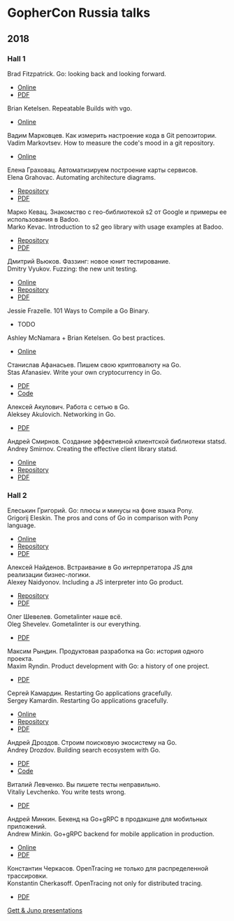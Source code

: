 # GopherCon Russia talks

## 2018

### Hall 1

Brad Fitzpatrick. Go: looking back and looking forward.
  - [Online](https://docs.google.com/presentation/d/1DmyTABhGLvN0m2uHktvkP_uXop6-Xy5HPNovjDKJ83g/edit)
  - [PDF](https://github.com/GopherConRu/talks/blob/master/2018/Go%20-%20looking%20back%20and%20looking%20forward%20-%20Brad%20Fitzpatrick.pdf)

Brian Ketelsen. Repeatable Builds with vgo.
  - [Online](https://talks.bjk.fyi/bketelsen/gcru18-vgo?WT.mc_id=techsummitdc-twitter-brketels/)

Вадим Марковцев. Как измерить настроение кода в Git репозитории.<br/>
Vadim Markovtsev. How to measure the code's mood in a git repository.
  - [Online](http://vmarkovtsev.github.io/gophercon-2018-moscow/#cover)

Елена Граховац. Автоматизируем построение карты сервисов.<br/>
Elena Grahovac. Automating architecture diagrams.
  - [Repository](https://github.com/rumyantseva/gophercon-ru-2018)
  - [PDF](https://github.com/GopherConRu/talks/blob/master/2018/Automating%20architecture%20diagrams%20-%20Elena%20Grahovac.pdf)

Марко Кевац. Знакомство с гео-библиотекой s2 от Google и примеры ее использования в Badoo.<br/>
Marko Kevac. Introduction to s2 geo library with usage examples at Badoo.
  - [Repository](https://github.com/mkevac/gophercon-russia-2018)
  - [PDF](https://github.com/GopherConRu/talks/blob/master/2018/Introduction%20to%20s2%20geo%20library%20with%20usage%20examples%20at%20Badoo%20-%20Marko%20Kevac.pdf)

Дмитрий Вьюков. Фаззинг: новое юнит тестирование.<br/>
Dmitry Vyukov. Fuzzing: the new unit testing.
  - [Online](https://talks.godoc.org/github.com/dvyukov/go-fuzz/slides/fuzzing.slide)
  - [Repository](https://github.com/dvyukov/go-fuzz/tree/master/slides)
  - [PDF](https://github.com/GopherConRu/talks/blob/master/2018/Fuzzing%20-%20the%20new%20unit%20testing%20-%20Dmitry%20Vyukov.pdf)

Jessie Frazelle. 101 Ways to Compile a Go Binary.
  - TODO

Ashley McNamara + Brian Ketelsen. Go best practices.
  - [Online](https://talks.bjk.fyi/bketelsen/gcru18-best/)

Станислав Афанасьев. Пишем свою криптовалюту на Go.<br/>
Stas Afanasiev. Write your own cryptocurrency in Go.
  - [PDF](https://github.com/GopherConRu/talks/blob/master/2018/Write%20your%20own%20cryptocurrency%20in%20Go%20-%20Stas%20Afanasiev.pdf)
  - [Code](https://github.com/superstas/gcoin)

Алексей Акулович. Работа с сетью в Go.<br/>
Aleksey Akulovich. Networking in Go.
  - [PDF](https://github.com/GopherConRu/talks/blob/master/2018/Networking%20in%20Go%20-%20Aleksey%20Akulovich.pdf)

Андрей Смирнов. Создание эффективной клиентской библиотеки statsd.<br/>
Andrey Smirnov. Creating the effective client library statsd.
  - [Online](https://talks.godoc.org/github.com/smira/gopherconru2018/go-statsd.slide)
  - [Repository](https://github.com/smira/gopherconru2018)
  - [PDF](https://github.com/GopherConRu/talks/blob/master/2018/Creating%20the%20effective%20client%20library%20statsd%20-%20Andrey%20Smirnov.pdf)


### Hall 2

Елеськин Григорий. Go: плюсы и минусы на фоне языка Pony.<br/>
Grigorij Eleskin. The pros and cons of Go in comparison with Pony language.
  - [Online](https://talks.godoc.org/github.com/Nyarum/gopherconru-2018-talk/gophercon.slide)
  - [Repository](https://github.com/Nyarum/gopherconru-2018-talk)
  - [PDF](https://github.com/GopherConRu/talks/blob/master/2018/The%20pros%20and%20cons%20of%20Go%20in%20comparison%20with%20Pony%20language%20-%20Grigorij%20Eleskin.pdf)

Алексей Найденов. Встраивание в Go интерпретатора JS для реализации бизнес-логики.<br/>
Alexey Naidyonov. Including a JS interpreter into Go product.
  - [Repository](https://github.com/growler/gophercon-russia-2018-talk)
  - [PDF](https://github.com/GopherConRu/talks/blob/master/2018/Including%20a%20JS%20interpreter%20into%20Go%20product%20-%20Alexey%20Naidyonov.pdf)

Олег Шевелев. Gometalinter наше всё.<br/>
Oleg Shevelev. Gometalinter is our everything.
  - [PDF](https://github.com/GopherConRu/talks/blob/master/2018/Gometalinter%20is%20our%20everything%20-%20Oleg%20Shevelev.pdf)

Максим Рындин. Продуктовая разработка на Go: история одного проекта.<br/>
Maxim Ryndin. Product development with Go: a history of one project.
  - [PDF](https://github.com/GopherConRu/talks/blob/master/2018/Product%20development%20with%20Go%20-%20a%20history%20of%20one%20project%20-%20Maxim%20Ryndin.pdf)

Сергей Камардин. Restarting Go applications gracefully.<br/>
Sergey Kamardin. Restarting Go applications gracefully.
  - [Online](https://talks.godoc.org/github.com/gobwas/gracefultalk/graceful.slide)
  - [Repository](https://github.com/gobwas/gracefultalk)
  - [PDF](https://github.com/GopherConRu/talks/blob/master/2018/Restarting%20Go%20applications%20gracefully%20-%20Sergey%20Kamardin.pdf)

Андрей Дроздов. Строим поисковую экосистему на Go.<br/>
Andrey Drozdov. Building search ecosystem with Go.
  - [PDF](https://github.com/GopherConRu/talks/blob/master/2018/Building%20search%20ecosystem%20with%20Go%20-%20Andrey%20Drozdov.pdf)
  - [Code](https://github.com/Sulverus/gophercon)

Виталий Левченко. Вы пишете тесты неправильно.<br/>
Vitaliy Levchenko. You write tests wrong.
  - [PDF](https://github.com/GopherConRu/talks/blob/master/2018/You%20write%20tests%20wrong%20-%20Vitaliy%20Levchenko.pdf)

Андрей Минкин. Бекенд на Go+gRPC в продакшне для мобильных приложений.<br/>
Andrew Minkin. Go+gRPC backend for mobile application in production.
  - [Online](https://www.slideshare.net/maddevs/grpc-91167163)
  - [PDF](https://github.com/GopherConRu/talks/blob/master/2018/Go%20gRPC%20backend%20for%20mobile%20application%20in%20production%20-%20Andrew%20Minkin.pdf)

Константин Черкасов. OpenTracing не только для распределенной трассировки.<br/>
Konstantin Cherkasoff. OpenTracing not only for distributed tracing.
  - [PDF](https://github.com/GopherConRu/talks/blob/master/2018/OpenTracing%20not%20only%20for%20distributed%20tracing%20-%20Konstantin%20Cherkasoff.pdf)

[Gett & Juno presentations](https://github.com/gtforge/gopher)
